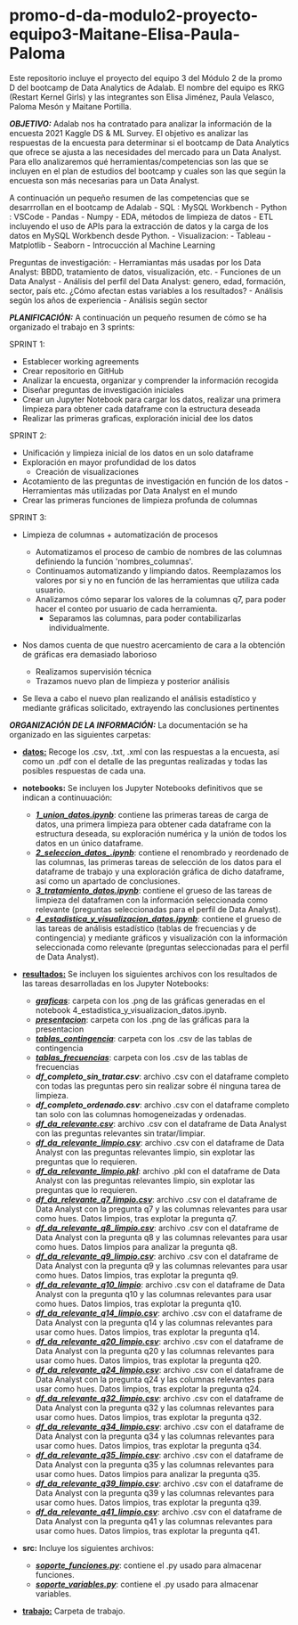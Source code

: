 # promo-d-da-modulo2-proyecto-equipo3-Maitane-Elisa-Paula-Paloma
Este repositorio incluye el proyecto del equipo 3 del Módulo 2 de la promo D del bootcamp de Data Analytics de Adalab. El nombre del equipo es RKG (Restart Kernel Girls) y las integrantes son Elisa Jiménez, Paula Velasco, Paloma Mesón y Maitane Portilla.

***OBJETIVO:***
Adalab nos ha contratado para analizar la información de la encuesta 2021 Kaggle DS & ML Survey. El objetivo es analizar las respuestas de la encuesta para determinar si el bootcamp de Data Analytics que ofrece se ajusta a las necesidades del mercado para un Data Analyst. Para ello analizaremos qué herramientas/competencias son las que se incluyen en el plan de estudios del bootcamp y cuales son las que según la encuesta son más necesarias para un Data Analyst.

A continuación un pequeño resumen de las competencias que se desarrrollan en el bootcamp de Adalab
    - SQL : MySQL Workbench
    - Python : VSCode
        - Pandas
        - Numpy
    - EDA, métodos de limpieza de datos
    - ETL incluyendo el uso de APIs para la extracción de datos y la carga de los datos en MySQL Workbench desde Python.
    - Visualizacion:
        - Tableau
        - Matplotlib
        - Seaborn
    - Introcucción al Machine Learning

Preguntas de investigación:
    - Herramiantas más usadas por los Data Analyst: BBDD, tratamiento de datos, visualización, etc.
    - Funciones de un Data Analyst
    - Análisis del perfil del Data Analyst: genero, edad, formación, sector, país etc. ¿Cómo afectan estas variables a los resultados?
    - Análisis según los años de experiencia
    - Análisis según sector

***PLANIFICACIÓN:***
A continuación un pequeño resumen de cómo se ha organizado el trabajo en 3 sprints:

SPRINT 1:
- Establecer working agreements
- Crear repositorio en GitHub
- Analizar la encuesta, organizar y comprender la información recogida
- Diseñar preguntas de investigación iniciales
- Crear un Jupyter Notebook para cargar los datos, realizar una primera limpieza para obtener cada dataframe con la estructura deseada
- Realizar las primeras graficas, exploración inicial dee los datos

SPRINT 2:
- Unificación y limpieza inicial de los datos en un solo dataframe
- Exploración en mayor profundidad de los datos
    - Creación de visualizaciones
- Acotamiento de las preguntas de investigación en función de los datos
    -Herramientas más utilizadas por Data Analyst en el mundo
- Crear las primeras funciones de limpieza profunda de columnas

SPRINT 3:
- Limpieza de columnas + automatización de procesos
    - Automatizamos el proceso de cambio de nombres de las columnas definiendo la función 'nombres_columnas'.
    - Continuamos automatizando y limpiando datos. Reemplazamos los valores por si y no en función de las herramientas que utiliza cada usuario.
    - Analizamos cómo separar los valores de la columnas q7, para poder hacer el conteo por usuario de cada herramienta.
        - Separamos las columnas, para poder contabilizarlas individualmente.

- Nos damos cuenta de que nuestro acercamiento de cara a la obtención de gráficas era demasiado laborioso
    - Realizamos supervisión técnica
    - Trazamos nuevo plan de limpieza y posterior análisis

- Se lleva a cabo el nuevo plan realizando el análisis estadístico y mediante gráficas solicitado, extrayendo las conclusiones pertinentes

***ORGANIZACIÓN DE LA INFORMACIÓN:***
La documentación se ha organizado en las siguientes carpetas:
- [**datos:**](https://github.com/Adalab/promo-d-da-modulo2-proyecto-equipo3-Maitane-Elisa-Paula-Paloma/tree/main/datos) Recoge los .csv, .txt, .xml con las respuestas a la encuesta, así como un .pdf con el detalle de las preguntas realizadas y todas las posibles respuestas de cada una.
- **notebooks:** Se incluyen los Jupyter Notebooks definitivos que se indican a continuuación:
    * [***1_union_datos.ipynb***](https://github.com/Adalab/promo-d-da-modulo2-proyecto-equipo3-Maitane-Elisa-Paula-Paloma/blob/main/notebooks/1_union_datos.ipynb): contiene las primeras tareas de carga de datos, una primera limpieza para obtener cada dataframe con la estructura deseada, su exploración numérica y la unión de todos los datos en un único dataframe.
    * [***2_seleccion_datos_.ipynb***](https://github.com/Adalab/promo-d-da-modulo2-proyecto-equipo3-Maitane-Elisa-Paula-Paloma/blob/main/notebooks/2_seleccion_datos.ipynb): contiene el renombrado y reordenado de las columnas, las primeras tareas de selección de los datos para el dataframe de trabajo y una exploración gráfica de dicho dataframe, así como un apartado de conclusiones.
    * [***3_tratamiento_datos.ipynb***](https://github.com/Adalab/promo-d-da-modulo2-proyecto-equipo3-Maitane-Elisa-Paula-Paloma/blob/main/notebooks/3_tratamiento_datos.ipynb): contiene el grueso de las tareas de limpieza del dataframen con la información seleccionada como relevante (preguntas seleccionadas para el perfil de Data Analyst).
    * [***4_estadistica_y_visualizacion_datos.ipynb***](https://github.com/Adalab/promo-d-da-modulo2-proyecto-equipo3-Maitane-Elisa-Paula-Paloma/blob/main/notebooks/4_estadistica_y_visualizacion_datos.ipynb): contiene el grueso de las tareas de análisis estadístico (tablas de frecuencias y de contingencia) y mediante gráficos y visualización con la información seleccionada como relevante (preguntas seleccionadas para el perfil de Data Analyst).
- [**resultados:**](https://github.com/Adalab/promo-d-da-modulo2-proyecto-equipo3-Maitane-Elisa-Paula-Paloma/tree/main/resultados) Se incluyen los siguientes archivos con los resultados de las tareas desarrolladas en los Jupyter Notebooks:
     * [***graficas***](https://github.com/Adalab/promo-d-da-modulo2-proyecto-equipo3-Maitane-Elisa-Paula-Paloma/tree/main/resultados/graficas): carpeta con los .png de las gráficas generadas en el notebook 4_estadistica_y_visualizacion_datos.ipynb.
     * [***presentacion***](https://github.com/Adalab/promo-d-da-modulo2-proyecto-equipo3-Maitane-Elisa-Paula-Paloma/blob/main/resultados/presentacion): carpeta con los .png de las gráficas para la presentacion
    * [***tablas_contingencia***](https://github.com/Adalab/promo-d-da-modulo2-proyecto-equipo3-Maitane-Elisa-Paula-Paloma/blob/main/resultados/tablas_contingencia): carpeta con los .csv de las tablas de contingencia
    * [***tablas_frecuencias***](https://github.com/Adalab/promo-d-da-modulo2-proyecto-equipo3-Maitane-Elisa-Paula-Paloma/blob/main/resultados/tablas_frecuencias): carpeta con los .csv de las tablas de frecuencias
    * ***df_completo_sin_tratar.csv***: archivo .csv con el dataframe completo con todas las preguntas pero sin realizar sobre él ninguna tarea de limpieza.
    * ***df_completo_ordenado.csv***: archivo .csv con el dataframe completo tan solo con las columnas homogeneizadas y ordenadas.
    * [***df_da_relevante.csv***](https://github.com/Adalab/promo-d-da-modulo2-proyecto-equipo3-Maitane-Elisa-Paula-Paloma/blob/main/resultados/df_da_relevante.csv): archivo .csv con el dataframe de Data Analyst con las preguntas relevantes sin tratar/limpiar.
    * [***df_da_relevante_limpio.csv***](https://github.com/Adalab/promo-d-da-modulo2-proyecto-equipo3-Maitane-Elisa-Paula-Paloma/blob/main/resultados/df_da_relevante_limpio.csv): archivo .csv con el dataframe de Data Analyst con las preguntas relevantes limpio, sin explotar las preguntas que lo requieren.
    * [***df_da_relevante_limpio.pkl***](https://github.com/Adalab/promo-d-da-modulo2-proyecto-equipo3-Maitane-Elisa-Paula-Paloma/blob/main/resultados/df_da_relevante_limpio.pkl): archivo .pkl con el dataframe de Data Analyst con las preguntas relevantes limpio, sin explotar las preguntas que lo requieren.
    * [***df_da_relevante_q7_limpio.csv***](https://github.com/Adalab/promo-d-da-modulo2-proyecto-equipo3-Maitane-Elisa-Paula-Paloma/blob/main/resultados/df_da_relevante_q7_limpio.csv): archivo .csv con el dataframe de Data Analyst con la pregunta q7 y las columnas relevantes para usar como hues. Datos limpios, tras explotar la pregunta q7.
    * [***df_da_relevante_q8_limpio.csv***](https://github.com/Adalab/promo-d-da-modulo2-proyecto-equipo3-Maitane-Elisa-Paula-Paloma/blob/main/resultados/df_da_relevante_q8_limpio.csv): archivo .csv con el dataframe de Data Analyst con la pregunta q8 y las columnas relevantes para usar como hues. Datos limpios para analizar la pregunta q8.
    * [***df_da_relevante_q9_limpio.csv***](https://github.com/Adalab/promo-d-da-modulo2-proyecto-equipo3-Maitane-Elisa-Paula-Paloma/blob/main/resultados/df_da_relevante_q9_limpio.csv): archivo .csv con el dataframe de Data Analyst con la pregunta q9 y las columnas relevantes para usar como hues. Datos limpios, tras explotar la pregunta q9.
    * [***df_da_relevante_q10_limpio***](https://github.com/Adalab/promo-d-da-modulo2-proyecto-equipo3-Maitane-Elisa-Paula-Paloma/blob/main/resultados/df_da_relevante_q10_limpio.csv): archivo .csv con el dataframe de Data Analyst con la pregunta q10 y las columnas relevantes para usar como hues. Datos limpios, tras explotar la pregunta q10.
    * [***df_da_relevante_q14_limpio.csv***](https://github.com/Adalab/promo-d-da-modulo2-proyecto-equipo3-Maitane-Elisa-Paula-Paloma/blob/main/resultados/df_da_relevante_q14_limpio.csv): archivo .csv con el dataframe de Data Analyst con la pregunta q14 y las columnas relevantes para usar como hues. Datos limpios, tras explotar la pregunta q14.
    * [***df_da_relevante_q20_limpio.csv***](https://github.com/Adalab/promo-d-da-modulo2-proyecto-equipo3-Maitane-Elisa-Paula-Paloma/blob/main/resultados/df_da_relevante_q20_limpio.csv): archivo .csv con el dataframe de Data Analyst con la pregunta q20 y las columnas relevantes para usar como hues. Datos limpios, tras explotar la pregunta q20.
    * [***df_da_relevante_q24_limpio.csv***](https://github.com/Adalab/promo-d-da-modulo2-proyecto-equipo3-Maitane-Elisa-Paula-Paloma/blob/main/resultados/df_da_relevante_q24_limpio.csv): archivo .csv con el dataframe de Data Analyst con la pregunta q24 y las columnas relevantes para usar como hues. Datos limpios, tras explotar la pregunta q24.
    * [***df_da_relevante_q32_limpio.csv***](https://github.com/Adalab/promo-d-da-modulo2-proyecto-equipo3-Maitane-Elisa-Paula-Paloma/blob/main/resultados/df_da_relevante_q32_limpio.csv): archivo .csv con el dataframe de Data Analyst con la pregunta q32 y las columnas relevantes para usar como hues. Datos limpios, tras explotar la pregunta q32.
    * [***df_da_relevante_q34_limpio.csv***](https://github.com/Adalab/promo-d-da-modulo2-proyecto-equipo3-Maitane-Elisa-Paula-Paloma/blob/main/resultados/df_da_relevante_q34_limpio.csv): archivo .csv con el dataframe de Data Analyst con la pregunta q34 y las columnas relevantes para usar como hues. Datos limpios, tras explotar la pregunta q34.
    * [***df_da_relevante_q35_limpio.csv***](https://github.com/Adalab/promo-d-da-modulo2-proyecto-equipo3-Maitane-Elisa-Paula-Paloma/blob/main/resultados/df_da_relevante_q35_limpio.csv): archivo .csv con el dataframe de Data Analyst con la pregunta q35 y las columnas relevantes para usar como hues. Datos limpios para analizar la pregunta q35.
    * [***df_da_relevante_q39_limpio.csv***](https://github.com/Adalab/promo-d-da-modulo2-proyecto-equipo3-Maitane-Elisa-Paula-Paloma/blob/main/resultados/df_da_relevante_q39_limpio.csv): archivo .csv con el dataframe de Data Analyst con la pregunta q39 y las columnas relevantes para usar como hues. Datos limpios, tras explotar la pregunta q39.
    * [***df_da_relevante_q41_limpio.csv***](https://github.com/Adalab/promo-d-da-modulo2-proyecto-equipo3-Maitane-Elisa-Paula-Paloma/blob/main/resultados/df_da_relevante_q41_limpio.csv): archivo .csv con el dataframe de Data Analyst con la pregunta q41 y las columnas relevantes para usar como hues. Datos limpios, tras explotar la pregunta q41.

- **src:** Incluye los siguientes archivos:
    * [***soporte_funciones.py***](https://github.com/Adalab/promo-d-da-modulo2-proyecto-equipo3-Maitane-Elisa-Paula-Paloma/blob/main/src/soporte_funciones.py): contiene el .py usado para almacenar funciones.
    * [***soporte_variables.py***](https://github.com/Adalab/promo-d-da-modulo2-proyecto-equipo3-Maitane-Elisa-Paula-Paloma/blob/main/src/soporte_variables.py): contiene el .py usado para almacenar variables.
- [**trabajo:**](https://github.com/Adalab/promo-d-da-modulo2-proyecto-equipo3-Maitane-Elisa-Paula-Paloma/tree/main/trabajo) Carpeta de trabajo.